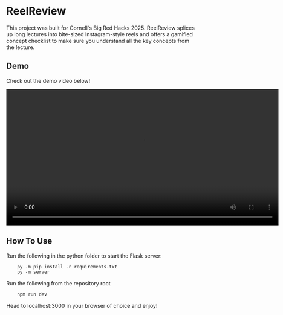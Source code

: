 # ReelReview

This project was built for Cornell's Big Red Hacks 2025. ReelReview splices up long lectures into bite-sized Instagram-style reels and offers a gamified concept checklist to make sure you understand all the key concepts from the lecture.

## Demo

Check out the demo video below!

<video controls width="720">
	<source src="ReelReviewDemo.mp4" type="video/mp4" />
	Your browser does not support the video tag. You can download the demo here: [ReelReviewDemo.mp4](ReelReviewDemo.mp4)
</video>

## How To Use

Run the following in the python folder to start the Flask server:

        py -m pip install -r requirements.txt
	    py -m server

Run the following from the repository root

        npm run dev

Head to localhost:3000 in your browser of choice and enjoy!